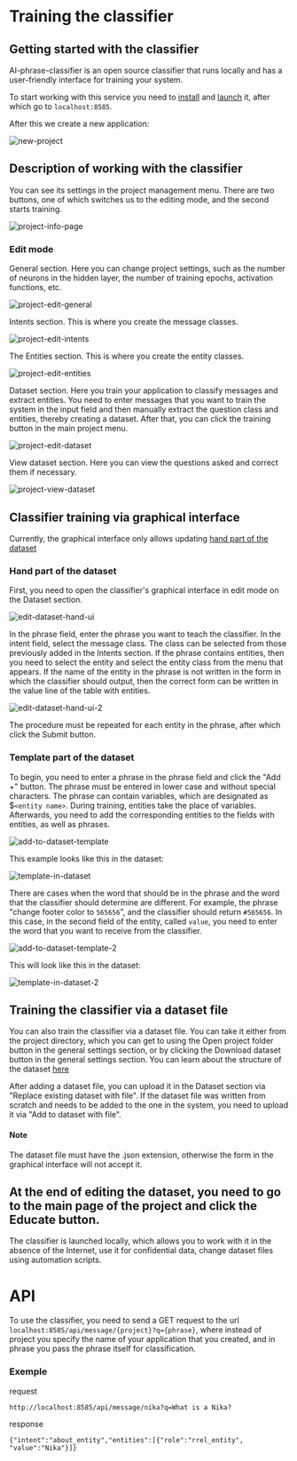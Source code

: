 # Training the classifier

## Getting started with the classifier
AI-phrase-classifier is an open source classifier that runs locally and has a user-friendly interface for training your system.

To start working with this service you need to [install](https://github.com/kretoffer/AI-phrase-classifier?tab=readme-ov-file#installation) and [launch](https://github.com/kretoffer/AI-phrase-classifier?tab=readme-ov-file#usage) it, after which go to `localhost:8585`.

After this we create a new application:

![new-project](./images/new-project.png)

## Description of working with the classifier

You can see its settings in the project management menu. There are two buttons, one of which switches us to the editing mode, and the second starts training.

![project-info-page](./images/project-info-page.png)


### Edit mode
General section. Here you can change project settings, such as the number of neurons in the hidden layer, the number of training epochs, activation functions, etc.

![project-edit-general](./images/project-edit-general.png)

Intents section. This is where you create the message classes.

![project-edit-intents](./images/project-edit-intents.png)

The Entities section. This is where you create the entity classes.

![project-edit-entities](./images/project-edit-entities.png)

Dataset section. Here you train your application to classify messages and extract entities. You need to enter messages that you want to train the system in the input field and then manually extract the question class and entities, thereby creating a dataset. After that, you can click the training button in the main project menu.

![project-edit-dataset](./images/project-edit-dataset.png)

View dataset section. Here you can view the questions asked and correct them if necessary.

![project-view-dataset](./images/project-view-dataset.png)

## Classifier training via graphical interface
Currently, the graphical interface only allows updating [hand part of the dataset](https://github.com/kretoffer/AI-phrase-classifier/tree/main/docs/dataset.md)
### Hand part of the dataset
First, you need to open the classifier's graphical interface in edit mode on the Dataset section.

![edit-dataset-hand-ui](./images/edit-dataset-hand-ui.png)

In the phrase field, enter the phrase you want to teach the classifier. In the intent field, select the message class. The class can be selected from those previously added in the Intents section. If the phrase contains entities, then you need to select the entity and select the entity class from the menu that appears. If the name of the entity in the phrase is not written in the form in which the classifier should output, then the correct form can be written in the value line of the table with entities.

![edit-dataset-hand-ui-2](./images/edit-dataset-hand-ui-2.png)

The procedure must be repeated for each entity in the phrase, after which click the Submit button.

### Template part of the dataset
To begin, you need to enter a phrase in the phrase field and click the "Add +" button. The phrase must be entered in lower case and without special characters. The phrase can contain variables, which are designated as $`<entity name>`. During training, entities take the place of variables. Afterwards, you need to add the corresponding entities to the fields with entities, as well as phrases.

![add-to-dataset-template](./images/add-to-dataset-template.png)

This example looks like this in the dataset:

![template-in-dataset](./images/template-in-dataset.png)

There are cases when the word that should be in the phrase and the word that the classifier should determine are different. For example, the phrase "change footer color to `565656`", and the classifier should return `#565656`. In this case, in the second field of the entity, called `value`, you need to enter the word that you want to receive from the classifier.

![add-to-dataset-template-2](./images/add-to-dataset-template-2.png)

This will look like this in the dataset:

![template-in-dataset-2](./images/template-in-dataset-2.png)

## Training the classifier via a dataset file
You can also train the classifier via a dataset file. You can take it either from the project directory, which you can get to using the Open project folder button in the general settings section, or by clicking the Download dataset button in the general settings section. You can learn about the structure of the dataset [here](https://github.com/kretoffer/AI-phrase-classifier/tree/main/docs/dataset.md)

After adding a dataset file, you can upload it in the Dataset section via "Replace existing dataset with file". If the dataset file was written from scratch and needs to be added to the one in the system, you need to upload it via "Add to dataset with file".

#### Note
The dataset file must have the .json extension, otherwise the form in the graphical interface will not accept it.

## At the end of editing the dataset, you need to go to the main page of the project and click the Educate button.

The classifier is launched locally, which allows you to work with it in the absence of the Internet, use it for confidential data, change dataset files using automation scripts.

# API
To use the classifier, you need to send a GET request to the url ```localhost:8585/api/message/{project}?q={phrase}```, where instead of project you specify the name of your application that you created, and in phrase you pass the phrase itself for classification.
### Exemple
request
```http get
http://localhost:8585/api/message/nika?q=What is a Nika? 
```
response
```http response
{"intent":"about_entity","entities":[{"role":"rrel_entity", "value":"Nika"}]}
```